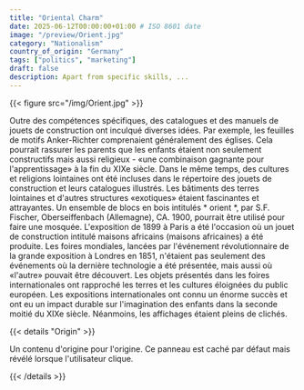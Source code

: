 ```yaml
---
title: "Oriental Charm"
date: 2025-06-12T00:00:00+01:00 # ISO 8601 date
image: "/preview/Orient.jpg"
category: "Nationalism"
country_of_origin: "Germany"
tags: ["politics", "marketing"]
draft: false
description: Apart from specific skills, ...
---
```




{{< figure src="/img/Orient.jpg" >}}

Outre des compétences spécifiques, des catalogues et des manuels de jouets de construction ont inculqué diverses idées. Par exemple, les feuilles de motifs Anker-Richter comprenaient généralement des églises. Cela pourrait rassurer les parents que les enfants étaient non seulement constructifs mais aussi religieux - «une combinaison gagnante pour l'apprentissage» à la fin du XIXe siècle. Dans le même temps, des cultures et religions lointaines ont été incluses dans le répertoire des jouets de construction et leurs catalogues illustrés. Les bâtiments des terres lointaines et d'autres structures «exotiques» étaient fascinantes et attrayantes. Un ensemble de blocs en bois intitulés * orient *, par S.F. Fischer, Oberseiffenbach (Allemagne), CA. 1900, pourrait être utilisé pour faire une mosquée. L'exposition de 1899 à Paris a été l'occasion où un jouet de construction intitulé maisons africains (maisons africaines) a été produite. Les foires mondiales, lancées par l'événement révolutionnaire de la grande exposition à Londres en 1851, n'étaient pas seulement des événements où la dernière technologie a été présentée, mais aussi où «l'autre» pouvait être découvert. Les objets présentés dans les foires internationales ont rapproché les terres et les cultures éloignées du public européen. Les expositions internationales ont connu un énorme succès et ont eu un impact durable sur l'imagination des enfants dans la seconde moitié du XIXe siècle. Néanmoins, les affichages étaient pleins de clichés.

{{< details "Origin" >}}

Un contenu d'origine pour l'origine. Ce panneau est caché par défaut mais révélé lorsque l'utilisateur clique.

{{< /details >}}

